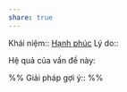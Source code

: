 ```yaml
---
share: true
---
```

Khái niệm:: [Hạnh phúc](../../T%E1%BB%AB%20%C4%91i%E1%BB%83n/T%C3%ADch%20c%E1%BB%B1c/H%E1%BA%A1nh%20ph%C3%BAc.md)
Lý do:: 

Hệ quả của vấn đề này:


%%
Giải pháp gợi ý:: 
%%


